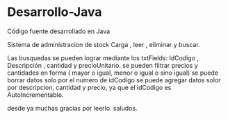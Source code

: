 # Desarrollo-Java
Código fuente desarrollado en Java

Sistema de administracion de stock
Carga , leer , eliminar y buscar.

Las busquedas se pueden lograr mediante los txtFields:  IdCodigo , Descripción , cantidad y precioUnitario.
se pueden filtrar precios y cantidades en forma ( mayor o igual, menor o igual o sino igual)
se puede borrar datos solo por el numero de idCodigo
se puede agregar datos solor por descripcion, cantidad y precio, ya que el idCodigo es AutoIncrementable.

desde ya muchas gracias por leerlo.
saludos.
